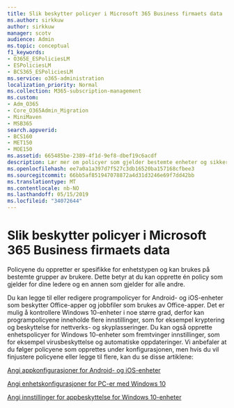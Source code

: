 ```yaml
---
title: Slik beskytter policyer i Microsoft 365 Business firmaets data
ms.author: sirkkuw
author: sirkkuw
manager: scotv
audience: Admin
ms.topic: conceptual
f1_keywords:
- O365E_ESPoliciesLM
- ESPoliciesLM
- BCS365_ESPoliciesLM
ms.service: o365-administration
localization_priority: Normal
ms.collection: M365-subscription-management
ms.custom:
- Adm_O365
- Core_O365Admin_Migration
- MiniMaven
- MSB365
search.appverid:
- BCS160
- MET150
- MOE150
ms.assetid: 665485be-2389-4f1d-9ef8-dbef19c6acdf
description: Lær mer om policyer som gjelder bestemte enheter og sikkerhetsgrupper til å beskytte data for firmaet på brukerens personlige enheter.
ms.openlocfilehash: ee7a0a1a397d7f527c3db16520ba157168cfbee3
ms.sourcegitcommit: 66bb5af851947078872a4d31d3246e69f7dd42bb
ms.translationtype: MT
ms.contentlocale: nb-NO
ms.lasthandoff: 05/15/2019
ms.locfileid: "34072644"
---
```

# <a name="how-policies-in-microsoft-365-business-protect-company-data"></a>Slik beskytter policyer i Microsoft 365 Business firmaets data

Policyene du oppretter er spesifikke for enhetstypen og kan brukes på bestemte grupper av brukere. Dette betyr at du kan opprette én policy som gjelder for dine ledere og en annen som gjelder for alle andre.
  
Du kan legge til eller redigere programpolicyer for Android- og iOS-enheter som beskytter Office-apper og jobbfiler som brukes av Office-apper. Det er mulig å kontrollere Windows 10-enheter i noe større grad, derfor kan programpolicyene inneholde flere innstillinger, som for eksempel kryptering og beskyttelse for nettverks- og skyplasseringer. Du kan også opprette enhetspolicyer for Windows 10-enheter som fremtvinger innstillinger, som for eksempel virusbeskyttelse og automatiske oppdateringer. Vi anbefaler at du følger policyene som opprettes under konfigurasjonen, men hvis du vil finjustere policyene eller legge til flere, kan du se disse artiklene:
  
[Angi appkonfigurasjoner for Android- og iOS-enheter](app-protection-settings-for-android-and-ios.md)
  
[Angi enhetskonfigurasjoner for PC-er med Windows 10](protection-settings-for-windows-10-pcs.md)
  
[Angi innstillinger for appbeskyttelse for Windows 10-enheter](protection-settings-for-windows-10-devices.md)
  

